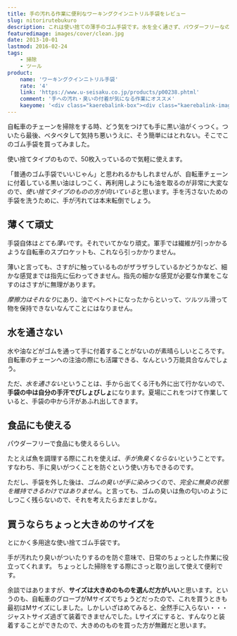 ```yaml
---
title: 手の汚れる作業に便利なワーキングクインニトリル手袋をレビュー
slug: nitorirutebukuro
description: これは使い捨ての薄手のゴム手袋です。水を全く通さず、パウダーフリーなので、食品を扱うのにも適しています。油やにおいの付着から手を守ってくれるので、日常の様々な作業に活躍します。料理から自転車の掃除まで、幅広く利用できます。
featuredimage: images/cover/clean.jpg
date: 2013-10-01
lastmod: 2016-02-24
tags: 
    - 掃除
    - ツール
product:
    name: 'ワーキングクインニトリル手袋'
    rate: '4'
    link: 'https://www.u-seisaku.co.jp/products/p00238.phtml'
    comment: '手への汚れ・臭いの付着が気になる作業にオススメ'
    kaeyome: '<div class="kaerebalink-box"><div class="kaerebalink-image"><a href="https://www.amazon.co.jp/exec/obidos/ASIN/B0057DD20K/illusionspace-22/ref=nosim/" rel="nofollow" target="_blank"><img src="https://ecx.images-amazon.com/images/I/51-0-85eK5L._SL160_.jpg" style="border: none;" /></a></div><div class="kaerebalink-info"><div class="kaerebalink-name"><a href="https://www.amazon.co.jp/exec/obidos/ASIN/B0057DD20K/illusionspace-22/ref=nosim/" rel="nofollow" target="_blank">クイン ワーキングクイン ニトリル手袋 （パウダーフリー） M 50枚入り</a><div class="kaerebalink-powered-date">posted with <a href="https://kaereba.com" rel="nofollow" target="_blank">カエレバ</a></div></div><div class="kaerebalink-detail"> クイン 2011-08-16    </div><div class="kaerebalink-link1"><div class="shoplinkamazon"><a href="https://www.amazon.co.jp/gp/search?keywords=%83N%83C%83%93%20%83%8F%81%5B%83L%83%93%83O%83N%83C%83%93%20%83j%83g%83%8A%83%8B&__mk_ja_JP=%83J%83%5E%83J%83i&tag=illusionspace-22" rel="nofollow" target="_blank" title="アマゾン" >Amazonで購入</a></div><div class="shoplinkrakuten"><a href="https://hb.afl.rakuten.co.jp/hgc/0e95387f.f2aef20d.0e953880.25e412bd/?pc=http%3A%2F%2Fsearch.rakuten.co.jp%2Fsearch%2Fmall%2F%25E3%2582%25AF%25E3%2582%25A4%25E3%2583%25B3%2520%25E3%2583%25AF%25E3%2583%25BC%25E3%2582%25AD%25E3%2583%25B3%25E3%2582%25B0%25E3%2582%25AF%25E3%2582%25A4%25E3%2583%25B3%2520%25E3%2583%258B%25E3%2583%2588%25E3%2583%25AA%25E3%2583%25AB%2F-%2Ff.1-p.1-s.1-sf.0-st.A-v.2%3Fx%3D0%26scid%3Daf_ich_link_urltxt%26m%3Dhttp%3A%2F%2Fm.rakuten.co.jp%2F" rel="nofollow" target="_blank" title="楽天市場" >楽天市場で購入</a></div></div></div><div class="booklink-footer" style="clear: left"></div></div>'
---
```


自転車のチェーンを掃除をする時、どう気をつけても手に黒い油がくっつく。ついたら最後、ベタベタして気持ち悪いうえに、そう簡単にはとれない。そこでこのゴム手袋を買ってみました。

使い捨てタイプのもので、50枚入っているので気軽に使えます。

「普通のゴム手袋でいいじゃん」と思われるかもしれませんが、自転車チェーンに付着している黒い油はしつこく、再利用しようにも油を取るのが非常に大変なので、<em>使い捨てタイプのものの方が向いている</em>と思います。手を汚さないための手袋を洗うために、手が汚れては本末転倒でしょう。

## 薄くて頑丈

手袋自体は<em>とても薄い</em>です。それでいてかなり頑丈。軍手では繊維が引っかかるような自転車のスプロケットも、これなら引っかかりません。

薄いと言っても、さすがに触っているものがザラザラしているかどうかなど、細かな感覚までは指先に伝わってきません。指先の細かな感覚が必要な作業をこなすのはさすがに無理があります。

<em>摩擦力はそれなり</em>にあり、油でベトベトになったからといって、ツルツル滑って物を保持できないなんてことにはなりません。

## 水を通さない

水や油などがゴムを通って手に付着することがないのが素晴らしいところです。自転車のチェーンへの注油の際にも活躍できる、なんという万能具合なんでしょう。

ただ、<em>水を通さない</em>ということは、手から出てくる汗も外に出て行かないので、<strong>手袋の中は自分の手汗でびしょびしょ</strong>になります。夏場にこれをつけて作業していると、手袋の中から汗があふれ出してきます。

## 食品にも使える

パウダーフリーで食品にも使えるらしい。

たとえば魚を調理する際にこれを使えば、<em>手が魚臭くならない</em>ということです。すなわち、手に臭いがつくことを防ぐという使い方もできるのです。

ただし、手袋を外した後は、<em>ゴムの臭いが手に染みつく</em>ので、<em>完全に無臭の状態を維持できるわけではありません</em>。と言っても、ゴムの臭いは魚の匂いのようにしつこく残らないので、それを考えたらまだましかな。

## 買うならちょっと大きめのサイズを

とにかく多用途な使い捨てゴム手袋です。

手が汚れたり臭いがついたりするのを防ぐ意味で、日常のちょっとした作業に役立ってくれます。
ちょっとした掃除をする際にさっと取り出して使えて便利です。

余談ではありますが、<strong>サイズは大きめのものを選んだ方がいい</strong>と思います。というのも、自転車のグローブがMサイズでちょうどだったので、これを買うときも最初はMサイズにしました。しかしいざはめてみると、全然手に入らない・・・ジャストサイズ過ぎて装着できませんでした。Lサイズにすると、すんなりと装着することができたので、大きめのものを買った方が無難だと思います。
